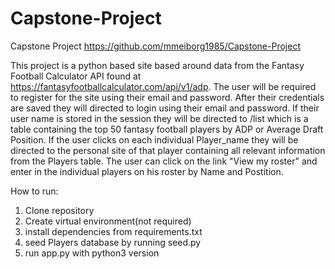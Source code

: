 # Capstone-Project
Capstone Project
https://github.com/mmeiborg1985/Capstone-Project

This project is a python based site based around data from the Fantasy Football Calculator API found at https://fantasyfootballcalculator.com/api/v1/adp. 
The user will be required to register for the site using their email and password. After their credentials are saved they will directed to login using their email and password. If their user name is stored in the session they will be directed to /list which is a table containing the top 50 fantasy football players by ADP or Average Draft Position. If the user clicks on each individual Player_name they will be directed to the personal site of that player containing all relevant information from the Players table. The user can click on the link "View my roster" and enter in the individual players on his roster by Name and Postition. 

How to run:
1. Clone repository
2. Create virtual environment(not required)
3. install dependencies from requirements.txt
4. seed Players database by running seed.py
5. run app.py with python3 version
